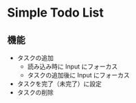 # Simple Todo List

## 機能

- タスクの追加
  - 読み込み時に Input にフォーカス
  - タスクの追加後に Input にフォーカス
- タスクを完了（未完了）に設定
- タスクの削除

